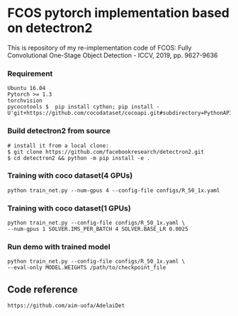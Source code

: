 # FCOS pytorch implementation based on detectron2 
This is repository of my re-implementation code of FCOS: Fully Convolutional One-Stage Object Detection - ICCV, 2019, pp. 9627-9636
### Requirement 
	Ubuntu 16.04
	Pytorch >= 1.3
	torchvision
	pycocotools $  pip install cython; pip install -U'git+https://github.com/cocodataset/cocoapi.git#subdirectory=PythonAPI’
### Build detectron2 from source 
	# install it from a local clone:
	$ git clone https://github.com/facebookresearch/detectron2.git
	$ cd detectron2 && python -m pip install -e .
### Training with coco dataset(4 GPUs)
	python train_net.py --num-gpus 4 --config-file configs/R_50_1x.yaml
### Training with coco dataset(1 GPUs)
	python train_net.py --config-file configs/R_50_1x.yaml \
	--num-gpus 1 SOLVER.IMS_PER_BATCH 4 SOLVER.BASE_LR 0.0025
### Run demo with trained model 
	python train_net.py --config-file configs/R_50_1x.yaml \
	--eval-only MODEL.WEIGHTS /path/to/checkpoint_file
## Code reference 
	https://github.com/aim-uofa/AdelaiDet
